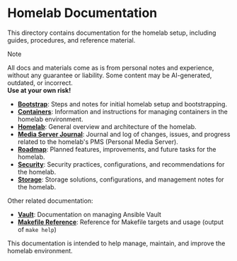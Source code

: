 # Homelab Documentation

This directory contains documentation for the homelab setup, including guides, procedures, and reference material.

> [!Note]
> All docs and materials come as is from personal notes and experience, without any guarantee or liability.
> Some content may be AI-generated, outdated, or incorrect.\
> **Use at your own risk!**

- [**Bootstrap**](./Bootstrap.md): Steps and notes for initial homelab setup and bootstrapping.
- [**Containers**](./Containers.md): Information and instructions for managing containers in the homelab environment.
- [**Homelab**](./Homelab.md): General overview and architecture of the homelab.
- [**Media Server Journal**](./PMSJournal.md): Journal and log of changes, issues, and progress related to the homelab's PMS (Personal Media Server).
- [**Roadmap**](./Roadmap.md): Planned features, improvements, and future tasks for the homelab.
- [**Security**](./Security.md): Security practices, configurations, and recommendations for the homelab.
- [**Storage**](./Storage.md): Storage solutions, configurations, and management notes for the homelab.

Other related documentation:
- [**Vault**](./.vault/Vault.md): Documentation on managing Ansible Vault
- [**Makefile Reference**](./Makefile.md): Reference for Makefile targets and usage (output of `make help`)

This documentation is intended to help manage, maintain, and improve the homelab environment.